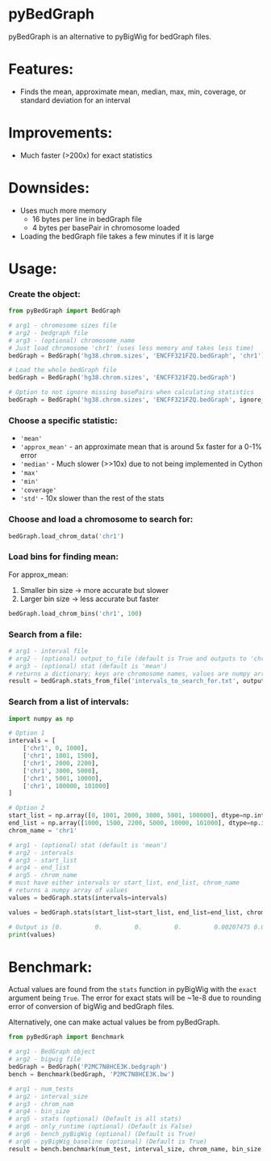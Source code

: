 # pyBedGraph
pyBedGraph is an alternative to pyBigWig for bedGraph files.

# Features:
- Finds the mean, approximate mean, median, max, min, coverage, or standard deviation for an interval

# Improvements:
- Much faster (>200x) for exact statistics

# Downsides:
- Uses much more memory
    - 16 bytes per line in bedGraph file
    - 4 bytes per basePair in chromosome loaded
- Loading the bedGraph file takes a few minutes if it is large

# Usage:
### Create the object:
```python
from pyBedGraph import BedGraph

# arg1 - chromosome sizes file
# arg2 - bedgraph file
# arg3 - (optional) chromosome_name
# Just load chromosome 'chr1' (uses less memory and takes less time)
bedGraph = BedGraph('hg38.chrom.sizes', 'ENCFF321FZQ.bedGraph', 'chr1')

# Load the whole bedGraph file
bedGraph = BedGraph('hg38.chrom.sizes', 'ENCFF321FZQ.bedGraph')

# Option to not ignore missing basePairs when calculating statistics
bedGraph = BedGraph('hg38.chrom.sizes', 'ENCFF321FZQ.bedGraph', ignore_missing_bp=False)
```

### Choose a specific statistic:
  - `'mean'`
  - `'approx_mean'` - an approximate mean that is around 5x faster for a 0-1% error
  - `'median'` - Much slower (>>10x) due to not being implemented in Cython
  - `'max'`
  - `'min'`
  - `'coverage'`
  - `'std'` - 10x slower than the rest of the stats

### Choose and load a chromosome to search for:
```python
bedGraph.load_chrom_data('chr1')
```
### Load bins for finding mean:
For approx_mean:
1. Smaller bin size -> more accurate but slower
2. Larger bin size -> less accurate but faster
```python
bedGraph.load_chrom_bins('chr1', 100)
```

### Search from a file:
```python
# arg1 - interval file
# arg2 - (optional) output_to_file (default is True and outputs to 'chr1_out.txt'
# arg3 - (optional) stat (default is 'mean')
# returns a dictionary; keys are chromosome names, values are numpy arrays
result = bedGraph.stats_from_file('intervals_to_search_for.txt', output_to_file=False, stat='mean')
```

### Search from a list of intervals:
```python
import numpy as np

# Option 1
intervals = [
    ['chr1', 0, 1000],
    ['chr1', 1001, 1500],
    ['chr1', 2000, 2200],
    ['chr1', 3000, 5000],
    ['chr1', 5001, 10000],
    ['chr1', 100000, 101000]
]

# Option 2
start_list = np.array([0, 1001, 2000, 3000, 5001, 100000], dtype=np.int32)
end_list = np.array([1000, 1500, 2200, 5000, 10000, 101000], dtype=np.int32)
chrom_name = 'chr1'

# arg1 - (optional) stat (default is 'mean')
# arg2 - intervals
# arg3 - start_list
# arg4 - end_list
# arg5 - chrom_name
# must have either intervals or start_list, end_list, chrom_name
# returns a numpy array of values
values = bedGraph.stats(intervals=intervals)

values = bedGraph.stats(start_list=start_list, end_list=end_list, chrom_name=chrom_name)

# Output is [0.         0.         0.         0.         0.00207475 0.05981362]
print(values)
```

# Benchmark:
Actual values are found from the `stats` function in pyBigWig with the `exact` argument being `True`. The error for exact stats will be ~1e-8 due to rounding error of conversion of bigWig and bedGraph files.

Alternatively, one can make actual values be from pyBedGraph. 
```python
from pyBedGraph import Benchmark

# arg1 - BedGraph object
# arg2 - bigwig file
bedGraph = BedGraph('P2MC7N8HCE3K.bedgraph')
bench = Benchmark(bedGraph, 'P2MC7N8HCE3K.bw')

# arg1 - num_tests
# arg2 - interval_size
# arg3 - chrom_nam
# arg4 - bin_size
# arg5 - stats (optional) (Default is all stats)
# arg6 - only_runtime (optional) (Default is False)
# arg6 - bench_pyBigWig (optional) (Default is True)
# arg6 - pyBigWig_baseline (optional) (Default is True)
result = bench.benchmark(num_test, interval_size, chrom_name, bin_size, stats='mean')
```
